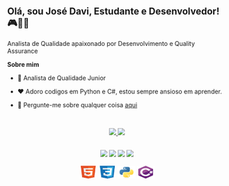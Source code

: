 ## Olá, sou José Davi, Estudante e Desenvolvedor! 🎮👾🦾

Analista de Qualidade apaixonado por Desenvolvimento e Quality Assurance

**Sobre mim**

- 💼 Analista de Qualidade Junior

- ❤️ Adoro codigos em Python e C#, estou sempre ansioso em aprender.

- 💬 Pergunte-me sobre qualquer coisa [aqui](https://github.com/StrJosedavi/StrJosedavi/issues)

<br><div align="center">
   <a href="https://github.com/StrJosedavi">
   <img height="180em" src="https://github-readme-stats.vercel.app/api?username=StrJosedavi&show_icons=true&theme=github_dark&include_all_commits=true&count_private=true"/>
   <img height="180em" src="https://github-readme-stats.vercel.app/api/top-langs/?username=StrJosedavi&layout=compact&langs_count=7&theme=github_dark"/>
</div>
 
<div style="display: inline_block" align="center"><br>
   <a href="https://www.instagram.com/josedavifernandes" target="_blank"><img src="https://img.shields.io/badge/-Instagram-%23E4405F?style=for-the-badge&logo=instagram&logoColor=white" target="_blank"></a>
   <a href="https://discordapp.com/users/295608014113603605" target="_blank"><img src="https://img.shields.io/badge/Discord-7289DA?style=for-the-badge&logo=discord&logoColor=white" target="_blank"></a> 
   <a href = "mailto:josedavi100@gmail.com"><img src="https://img.shields.io/badge/-Gmail-%23333?style=for-the-badge&logo=gmail&logoColor=white" target="_blank"></a>
   <a href="https://www.linkedin.com/in/jos%C3%A9-davi-fernandes-sobreira-5225a9196/" target="_blank"><img src="https://img.shields.io/badge/-LinkedIn-%230077B5?style=for-the-badge&logo=linkedin&logoColor=white" target="_blank"></a> 
</div>

<div align="center"> <br>
  <img align="center" alt="Jose-HTML" height="30" width="40" src="https://raw.githubusercontent.com/devicons/devicon/master/icons/html5/html5-original.svg">
  <img align="center" alt="Jose-CSS" height="30" width="40" src="https://raw.githubusercontent.com/devicons/devicon/master/icons/css3/css3-original.svg">
  <img align="center" alt="Jose-Python" height="30" width="40" src="https://raw.githubusercontent.com/devicons/devicon/master/icons/python/python-original.svg">
  <img align="center" alt="Jose-Csharp" height="30" width="40" src="https://raw.githubusercontent.com/devicons/devicon/master/icons/csharp/csharp-original.svg">
</div>
